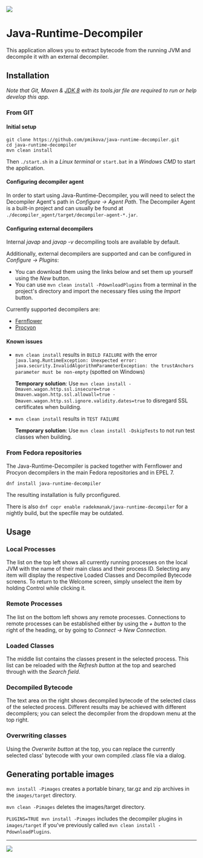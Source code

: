 <a href="https://copr.fedorainfracloud.org/coprs/radekmanak/java-runtime-decompiler/package/java-runtime-decompiler/"><img src="https://copr.fedorainfracloud.org/coprs/radekmanak/java-runtime-decompiler/package/java-runtime-decompiler/status_image/last_build.png" /></a>
# Java-Runtime-Decompiler
This application allows you to extract bytecode from the running JVM and decompile it with an external decompiler.
## Installation
*Note that Git, Maven & [JDK 8](https://adoptopenjdk.net/) with its tools.jar file are required to run or help develop this app.*
### From GIT
#### Initial setup
```
git clone https://github.com/pmikova/java-runtime-decompiler.git
cd java-runtime-decompiler
mvn clean install
```
Then `./start.sh` in a *Linux terminal* or `start.bat` in a *Windows CMD* to start the application.
#### Configuring decompiler agent
In order to start using Java-Runtime-Decompiler, you will need to select the Decompiler Agent's path in *Configure → Agent Path*.
The Decompiler Agent is a built-in project and can usually be found at `./decompiler_agent/target/decompiler-agent-*.jar`.
#### Configuring external decompilers
Internal *javap* and *javap -v* decompiling tools are available by default.

Additionally, external decompilers are supported and can be configured in *Configure → Plugins*:
* You can download them using the links below and set them up yourself using the *New* button.
* You can use `mvn clean install -PdownloadPlugins` from a terminal in the project's directory and import the necessary files using the *Import* button.

Currently supported decompilers are:
* [Fernflower](https://github.com/JetBrains/intellij-community/tree/master/plugins/java-decompiler/engine)
* [Procyon](https://bitbucket.org/mstrobel/procyon/downloads/)
#### Known issues
* `mvn clean install` results in `BUILD FAILURE` with the error
`java.lang.RuntimeException: Unexpected error: java.security.InvalidAlgorithmParameterException: the trustAnchors parameter must be non-empty`
(spotted on Windows)

   **Temporary solution**: Use `mvn clean install -Dmaven.wagon.http.ssl.insecure=true -Dmaven.wagon.http.ssl.allowall=true -Dmaven.wagon.http.ssl.ignore.validity.dates=true`
   to disregard SSL certificates when building.
* `mvn clean install` results in `TEST FAILURE`

   **Temporary solution**: Use `mvn clean install -DskipTests` to not run test classes when building.
### From Fedora repositories
The Java-Runtime-Decompiler is packed together with Fernflower and Procyon decompilers in the main Fedora repositories and in EPEL 7.
```
dnf install java-runtime-decompiler
```
The resulting installation is fully prconfigured.

There is also `dnf copr enable radekmanak/java-runtime-decompiler` for a nightly build, but the specfile may be outdated.
## Usage
### Local Processes
The list on the top left shows all currently running processes on the local JVM with the name of their main class and their process ID.
Selecting any item will display the respective Loaded Classes and Decompiled Bytecode screens.
To return to the Welcome screen, simply unselect the item by holding Control while clicking it.
### Remote Processes
The list on the bottom left shows any remote processes.
Connections to remote processes can be established either by using the *+ button* to the right of the heading, or by going to *Connect → New Connection*.
### Loaded Classes
The middle list contains the classes present in the selected process.
This list can be reloaded with the *Refresh button* at the top and searched through with the *Search field*.
### Decompiled Bytecode
The text area on the right shows decompiled bytecode of the selected class of the selected process.
Different results may be achieved with different decompilers; you can select the decompiler from the dropdown menu at the top right.
### Overwriting classes
Using the *Overwrite button* at the top, you can replace the currently selected class' bytecode with your own compiled .class file via a dialog.

## Generating portable images
`mvn install -Pimages` creates a portable binary, tar.gz and zip archives in the `images/target` directory.

`mvn clean -Pimages` deletes the images/target directory.

`PLUGINS=TRUE mvn install -Pimages` includes the decompiler plugins in `images/target` if you've previously called `mvn clean install -PdownloadPlugins`. 
___
![](https://user-images.githubusercontent.com/47597303/63510098-01977e00-c4de-11e9-8a72-24cec35bbc79.png)
